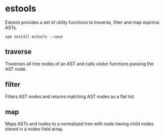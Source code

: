 # estools

Estools provides a set of utility functions to traverse, filter and map esprima ASTs.

    npm install estools --save

## traverse
Traverses all tree nodes of an AST and calls visitor functions passing the AST node.

## filter
Filters AST nodes and returns matching AST nodes as a flat list.

## map
Maps ASTs and nodes to a normalized tree with node having child nodes stored in a nodes field array.
